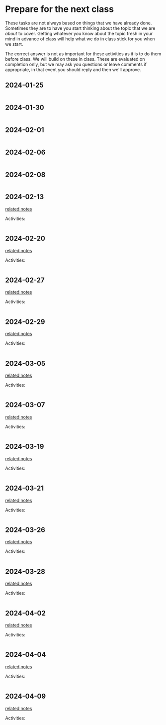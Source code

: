 # Prepare for the next class




These tasks are not always based on things that we have already done.  Sometimes they are to have you start thinking about the topic that we are *about* to cover. Getting whatever you know about the topic fresh in your mind in advance of class will help what we do in class stick for you when we start.

The correct answer is not as important for these activities as it is to do them before class.  We will build on these in class. These are evaluated on completion only, but we may ask you questions or leave comments if appropriate, in that event you should reply and then we'll approve. 





## 2024-01-25


```{include} ../_prepare/2024-01-25.md
```



## 2024-01-30


```{include} ../_prepare/2024-01-30.md
```

## 2024-02-01



```{include} ../_prepare/2024-02-01.md
```
## 2024-02-06


```{include} ../_prepare/2024-02-06.md
```

## 2024-02-08


```{include} ../_prepare/2024-02-08.md
```
## 2024-02-13

[related notes](../notes/2024-02-13)

Activities:
```{include} ../_prepare/2024-02-13.md
```
## 2024-02-20

[related notes](../notes/2024-02-20)

Activities:
```{include} ../_prepare/2024-02-20.md
```
## 2024-02-27

[related notes](../notes/2024-02-27)

Activities:
```{include} ../_prepare/2024-02-27.md
```
## 2024-02-29

[related notes](../notes/2024-02-29)

Activities:
```{include} ../_prepare/2024-02-29.md
```
## 2024-03-05

[related notes](../notes/2024-03-05)

Activities:
```{include} ../_prepare/2024-03-05.md
```
## 2024-03-07

[related notes](../notes/2024-03-07)

Activities:
```{include} ../_prepare/2024-03-07.md
```
## 2024-03-19

[related notes](../notes/2024-03-19)

Activities:
```{include} ../_prepare/2024-03-19.md
```
## 2024-03-21

[related notes](../notes/2024-03-21)

Activities:
```{include} ../_prepare/2024-03-21.md
```
## 2024-03-26

[related notes](../notes/2024-03-26)

Activities:
```{include} ../_prepare/2024-03-26.md
```
## 2024-03-28

[related notes](../notes/2024-03-28)

Activities:
```{include} ../_prepare/2024-03-28.md
```
## 2024-04-02

[related notes](../notes/2024-04-02)

Activities:
```{include} ../_prepare/2024-04-02.md
```
## 2024-04-04

[related notes](../notes/2024-04-04)

Activities:
```{include} ../_prepare/2024-04-04.md
```
## 2024-04-09

[related notes](../notes/2024-04-09)

Activities:
```{include} ../_prepare/2024-04-09.md
```